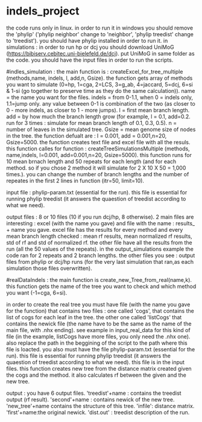 # indels_project

the code runs only in linux. 
in order to run it in windows you should remove the 'phylip' ('phylip neighbor' change to 'neighbor',  'phylip treedist' change  to 'treedist'). 
you should have phylip installed in order to run it. 
in simulations : in order to run hp or dcj you should download UniMoG (https://bibiserv.cebitec.uni-bielefeld.de/dcj). 
put UniMoG in same folder as the code. 
you should have the input files in order to run the scripts. 

#indles_simulation : 
the main function is : createExcel_for_tree_multiple (methods,name, indels, l, add,n, Gsize). 
the function gets array of methods you want to simulate (0=hp, 1=cga, 2=LCS, 3=g_ab, 4=jaccard, 5=dcj, 6=si & 1-si (go together to preserve time as they do the same calculation)). 
name = the name you want for the files. 
indels = from 0-1.1, when 0 = indels only, 1.1=jump only. any value between 0-1 is combination of the two (as closer to 0 - more indels, as closer to 1 - more jumps). 
l = first mean branch length. 
add = by how much the branch length grow (for example, l = 0.1, add=0.2. run for 3 times : simulate for mean branch length of 0.1, 0.3, 0.5).
n = number of leaves in the simulated tree. 
Gsize = mean genome size of nodes in the tree. 
the function defualt are : l = 0.001, add = 0.001,n=20, Gsize=5000.
the function creates text file and excel file with all the resuls. 
this function calles for function : createTreeSimulationsMultiple (methods, name,indels, l=0.001, add=0.001,n=20, Gsize=5000). this function runs for 10 mean brnach length and 50 repeats for each length (and for each method. so if you chose 2 method it will simulate for 2 X 10 X 50 = 1,000 times.). 
you can change the number of branch lengths and the number of repeates in the first 2 lines in function (itr=50, limit=10).

input file : phylip-param.txt (essential for the run). this file is essential for running phylip treedist (it answers the quaestion of treedist according to what we need). 

output files : 8 or 10 files (10 if you run dcj/hp, 8 otherwise). 2 main files are interesting : excel (with the name you gave) and file with the name : results_ + name you gave. 
excel file has the results for every method and every mean branch length checked : mean rf results, mean normalized rf results, std of rf and std of normalized rf. 
the other file have all the results from the run (all the 50 values of the repeats). in the output_simulations example the code ran for 2 repeats and 2 branch lengths. 
the other files you see : output files from phylip or dcj/hp runs (for the very last simulation that ran,as each simulation those files overwritten).

#realDataIndels : 
the main function is create_new_Tree_from_real(name,k). 
this function gets the name of the tree you want to check and which method you want (-1=cga, 6=si). 

in order to create the real tree you must have file (with the name you gave for the function) that contains two files : one called 'cogs', that contains the list of cogs for each leaf in the tree. 
the other one called 'listCogs' that contains the newick file (the name have to be the same as the name of the main file, with .nhx ending). see example in input_real_data for this kind of file (in the example, listCogs have more files, you only need the .nhx one).  also replace the path in the beggining of the script to the path where this file is loacted. 
you also must have the file phylip-param.txt (essential for the run). this file is essential for running phylip treedist (it answers the quaestion of treedist according to what we need). this file is in the input files.
this function creates new tree from the distance matrix created given the cogs and the method. it also calculates rf between the given and the new tree. 

output : you have 6 output files. 'treedist'+name : contains the treedist output (rf result). 'second'+name : contains newick of the new tree. 'new_tree'+name contains the structure of this tree. 'infile': distance matrix. 'first'+name:the original newick. 'dist.out' : treedist description of the run. 








